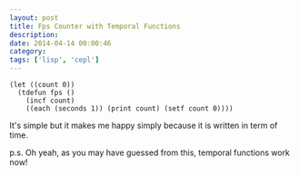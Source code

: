 ```yaml
---
layout: post
title: Fps Counter with Temporal Functions
description:
date: 2014-04-14 00:00:46
category:
tags: ['lisp', 'cepl']
---
```


    (let ((count 0))
      (tdefun fps ()
        (incf count)
        ((each (seconds 1)) (print count) (setf count 0))))

It's simple but it makes me happy simply because it is written in term of time.

p.s. Oh yeah, as you may have guessed from this, temporal functions work now!
